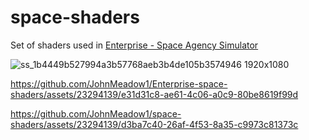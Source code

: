 # space-shaders
Set of shaders used in [Enterprise - Space Agency Simulator](https://store.steampowered.com/app/2579820?utm_source=GIT_shaders)

![ss_1b4449b527994a3b57768aeb3b4de105b3574946 1920x1080](https://github.com/JohnMeadow1/Enterprise-space-shaders/assets/23294139/1c7eab6a-9c17-4b80-8455-f88f4f7022df)


https://github.com/JohnMeadow1/Enterprise-space-shaders/assets/23294139/e31d31c8-ae61-4c06-a0c9-80be8619f99d


https://github.com/JohnMeadow1/space-shaders/assets/23294139/d3ba7c40-26af-4f53-8a35-c9973c81373c

